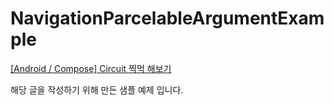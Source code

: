 # NavigationParcelableArgumentExample

[[Android / Compose] Circuit 찍먹 해보기](https://velog.io/@mraz3068/Circuit-Try-Out)<br>

해당 글을 작성하기 위해 만든 샘플 예제 입니다.
